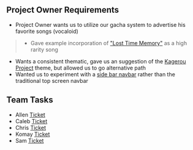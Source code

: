 ## Project Owner Requirements
- Project Owner wants us to utilize our gacha system to advertise his favorite songs (vocaloid)
>- Gave example incorporation of ["Lost Time Memory"](https://www.youtube.com/watch?v=v9wrDGfYCWA) as a high rarity song
- Wants a consistent thematic, gave us an suggestion of the [Kagerou Project](https://en.wikipedia.org/wiki/Kagerou_Project) theme, but allowed us to go alternative path
- Wanted us to experiment with a [side bar navbar](https://bootstrapious.com/p/bootstrap-sidebar) rather than the traditional top screen navbar

## Team Tasks
- Allen [Ticket](https://github.com/zenxha/musicgacha/issues/17)
- Caleb [Ticket](https://github.com/zenxha/musicgacha/projects/1#card-79281471)
- Chris [Ticket](https://github.com/zenxha/musicgacha/projects/1#card-79281636)
- Komay [Ticket](https://github.com/zenxha/musicgacha/projects/1#card-79281492)
- Sam [Ticket](https://github.com/zenxha/musicgacha/projects/1#card-79282569)
